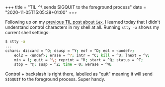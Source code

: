 +++
title = "TIL ⌃\\ sends SIGQUIT to the foreground process"
date = "2020-11-05T15:05:38+01:00"
+++

Following up on my [previous TIL post about `iex`][prev], I learned today that I didn't understand control characters in my shell at all. Running `stty -a` shows my current shell settings:

```sh
$ stty -a
...
cchars: discard = ^O; dsusp = ^Y; eof = ^D; eol = <undef>;
	eol2 = <undef>; erase = ^?; intr = ^C; kill = ^U; lnext = ^V;
	min = 1; quit = ^\; reprint = ^R; start = ^Q; status = ^T;
	stop = ^@; susp = ^Z; time = 0; werase = ^W;
```

Control + backslash is right there, labelled as "quit" meaning it will send `SIGQUIT` to the foreground process. Super handy.

[prev]: /writing/links/iex-control-backslash/
